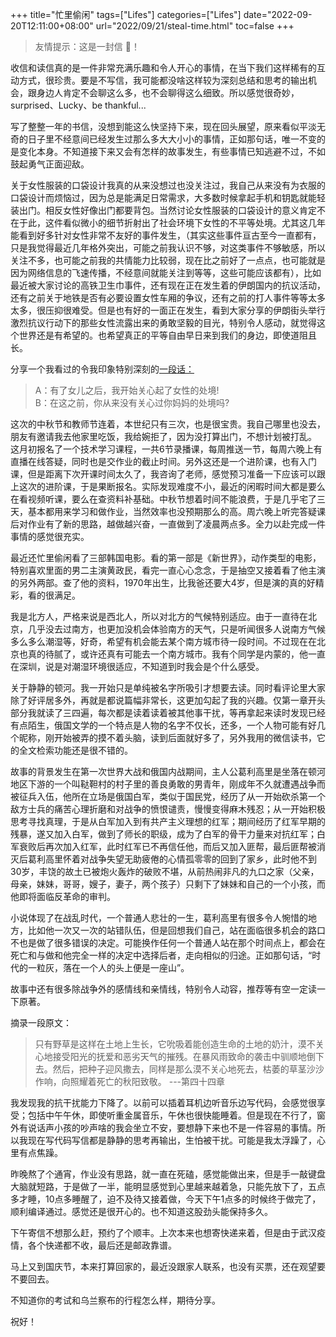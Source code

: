 +++
title="忙里偷闲"
tags=["Lifes"]
categories=["Lifes"]
date="2022-09-20T12:11:00+08:00"
url="2022/09/21/steal-time.html"
toc=false
+++

> 友情提示：这是一封信 📧！

收信和读信真的是一件非常充满乐趣和令人开心的事情，在当下我们这样稀有的互动方式，很珍贵。要是不写信，我可能都没啥这样较为深刻总结和思考的输出机会，跟身边人肯定不会聊这么多，也不会聊得这么细致。所以感觉很奇妙，surprised、Lucky、be thankful...

​写了整整一年的书信，没想到能这么快坚持下来，现在回头展望，原来看似平淡无奇的日子里不经意间已经发生过那么多大大小小的事情，正如那句话，唯一不变的是变化本身。不知道接下来又会有怎样的故事发生，有些事情已知逃避不过，不如鼓起勇气正面迎敌。

​关于女性服装的口袋设计我真的从来没想过也没关注过，我自己从来没有为衣服的口袋设计而烦恼过，因为总是能满足日常需求，大多数时候拿起手机和钥匙就能轻装出门。相反女性好像出门都要背包。当然讨论女性服装的口袋设计的意义肯定不在于此，这件看似微小的细节折射出了社会环境下女性的不平等处境。尤其这几年能看到好多针对女性非常不友好的事件发生，（其实这些事件亘古至今一直都有，只是我觉得最近几年格外突出，可能之前我认识不够，对这类事件不够敏感，所以关注不多，也可能之前我的共情能力比较弱，现在比之前好了一点点，也可能就是因为网络信息的飞速传播，不经意间就能关注到等等，这些可能应该都有），比如最近被大家讨论的高铁卫生巾事件，还有现在正在发生着的伊朗国内的抗议活动，还有之前关于地铁是否有必要设置女性车厢的争议，还有之前的打人事件等等太多太多，很压抑很难受。但是也有好的一面正在发生，看到大家分享的伊朗街头举行激烈抗议行动下的那些女性流露出来的勇敢坚毅的目光，特别令人感动，就觉得这个世界还是有希望的。也希望真正的平等自由早日来到我们的身边，即使道阻且长。

分享一个我看过的令我印象特别深刻的[一段话：](https://p.qlogo.cn/qqmail_head/C6nnRGnPbvwlVslNHxDtemvOjTjEDAZ1SQRe0VkdzfUUhF1o0bMB17MbmLB0b6q8uQ37fhDakF0/0)

> A：有了女儿之后，我开始关心起了女性的处境! \
> B：在这之前，你从来没有关心过你妈妈的处境吗?

这次的中秋节和教师节连着，本世纪只有三次，也是很宝贵。我自己哪里也没去，朋友有邀请我去他家里吃饭，我给婉拒了，因为没打算出门，不想计划被打乱。
这月初报名了一个技术学习课程，一共6节录播课，每周推送一节，每周六晚上有直播在线答疑，同时也是交作业的截止时间。另外这还是一个进阶课，也有入门课，但是距离下次开课时间太久了，我咨询了老师，感觉预习准备一下应该可以跟上这次的进阶课，于是果断报名。实际发现难度不小，最近的闲暇时间大都是要么在看视频听课，要么在查资料补基础。中秋节想着时间不能浪费，于是几乎宅了三天，基本都用来学习和做作业，当然效率也没预期那么的高。周六晚上听完答疑课后对作业有了新的思路，越做越兴奋，一直做到了凌晨两点多。全力以赴完成一件事情的感觉很充实。

最近还忙里偷闲看了三部韩国电影。看的第一部是《新世界》，动作类型的电影，特别喜欢里面的男二主演黄政民，看完一直心心念念，于是抽空又接着看了他主演的另外两部。查了他的资料，1970年出生，比我爸还要大4岁，但是演的真的好精彩，看的很满足。

我是北方人，严格来说是西北人，所以对北方的气候特别适应。由于一直待在北京，几乎没去过南方，也更加没机会体验南方的天气，只是听闻很多人说南方气候多么多么潮湿等，好奇，希望有机会能去某个南方城市待一段时间。不过现在在北京也真的待腻了，或许还真有可能去一个南方城市。我有个同学是内蒙的，他一直在深圳，说是对潮湿环境很适应，不知道到时我会是个什么感受。

关于静静的顿河。我一开始只是单纯被名字所吸引才想要去读。同时看评论里大家除了好评居多外，再就是都说篇幅非常长，这更加勾起了我的兴趣。仅第一章开头部分我就读了三四遍，每次都是读着读着被其他事干扰，等再拿起来读时发现已经有点陌生，俄国文学的一个特点是人物的名字不仅长，还多，一个人物可能有好几个昵称，刚开始被弄的摸不着头脑，读到后面就好多了，另外我用的微信读书，它的全文检索功能还是很不错的。

故事的背景发生在第一次世界大战和俄国内战期间，主人公葛利高里是坐落在顿河地区下游的一个叫鞑靼村的村子里的善良勇敢的男青年，刚成年不久就遭遇战争而被征兵入伍，他所在立场是俄国白军，类似于国民党，经历了从一开始砍杀第一个敌方士兵的痛苦心理折磨和对战争的愤恨谴责，慢慢变得麻木残忍；从一开始积极思考寻找真理，于是从白军加入到有共产主义理想的红军；期间经历了红军早期的残暴，遂又加入白军，做到了师长的职级，成为了白军的骨干力量来对抗红军；白军衰败后再次加入红军，此时红军已不再信任他，而后又加入匪帮，最后匪帮被消灭后葛利高里怀着对战争失望无助疲倦的心情孤零零的回到了家乡，此时他不到30岁，丰饶的故土已被炮火轰炸的破败不堪，从前热闹非凡的九口之家（父亲，母亲，妹妹，哥哥，嫂子，妻子，两个孩子）只剩下了妹妹和自己的一个小孩，而他即将面临反革命的审判。

小说体现了在战乱时代，一个普通人悲壮的一生，葛利高里有很多令人惋惜的地方，比如他一次又一次的站错队伍，但是回想我们自己，站在面临很多机会的路口不也是做了很多错误的决定。可能换作任何一个普通人站在那个时间点上，都会在死亡和与做和他完全一样的决定中选择后者，走向相似的归途。正如那句话，“时代的一粒灰，落在一个人的头上便是一座山”。

故事中还有很多除战争外的感情线和亲情线，特别令人动容，推荐等有空一定读一下原著。

摘录一段原文：

> 只有野草是这样在土地上生长，它吮吸着能创造生命的土地的奶汁，漠不关心地接受阳光的抚爱和恶劣天气的摧残。在暴风雨致命的袭击中驯顺地倒下去。然后，把种子迎风撒去，同样是那么漠不关心地死去，枯萎的草茎沙沙作响，向照耀着死亡的秋阳致敬。 ---第四十四章

我发现我的抗干扰能力下降了。以前可以插着耳机边听音乐边写代码，会感觉很享受；包括中午午休，即使听重金属音乐，午休也很快能睡着。但是现在不行了，窗外有说话声小孩的吵声啥的我会坐立不安，要想静下来也不是一件容易的事情。所以我现在写代码写信都是静静的思考再输出，生怕被干扰。可能是我太浮躁了，心里有点焦躁。

昨晚熬了个通宵，作业没有思路，就一直在死磕，感觉能做出来，但是手一敲键盘大脑就短路，于是做了一半，能明显感觉到心里越来越着急，只能先放下了，五点多才睡，10点多睡醒了，迫不及待又接着做，今天下午1点多的时候终于做完了，顺利编译通过。感觉还是很开心的。也不知道这股劲头能保持多久。

下午寄信不想那么赶，预约了个顺丰。上次本来也想寄快递来着，但是由于武汉疫情，各个快递都不收，最后还是邮政靠谱。

马上又到国庆节，本来打算回家的，最近没跟家人联系，也没有买票，还在观望要不要回去。

不知道你的考试和乌兰察布的行程怎么样，期待分享。

祝好！